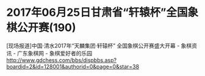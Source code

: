 # 2017年06月25日甘肃省“轩辕杯”全国象棋公开赛(190)

[现场报道]中国·清水2017年“天麟集团·轩辕杯” 全国象棋公开赛盛大开幕 - 象棋资讯 - 广东象棋网 - 象棋爱好者的乐园
http://www.gdchess.com/bbs/dispbbs.asp?boardid=2&id=128001&authorid=0&page=0&star=38